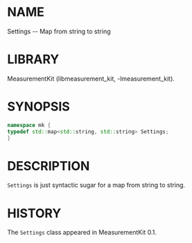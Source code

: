 # NAME
Settings -- Map from string to string

# LIBRARY
MeasurementKit (libmeasurement_kit, -lmeasurement_kit).

# SYNOPSIS
```C++
namespace mk {
typedef std::map<std::string, std::string> Settings;
}
```

# DESCRIPTION

`Settings` is just syntactic sugar for a map from string to string.

# HISTORY

The `Settings` class appeared in MeasurementKit 0.1.

